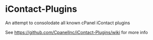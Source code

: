# iContact-Plugins
An attempt to consolodate all known cPanel iContact plugins 

See https://github.com/CpanelInc/iContact-Plugins/wiki for more info
